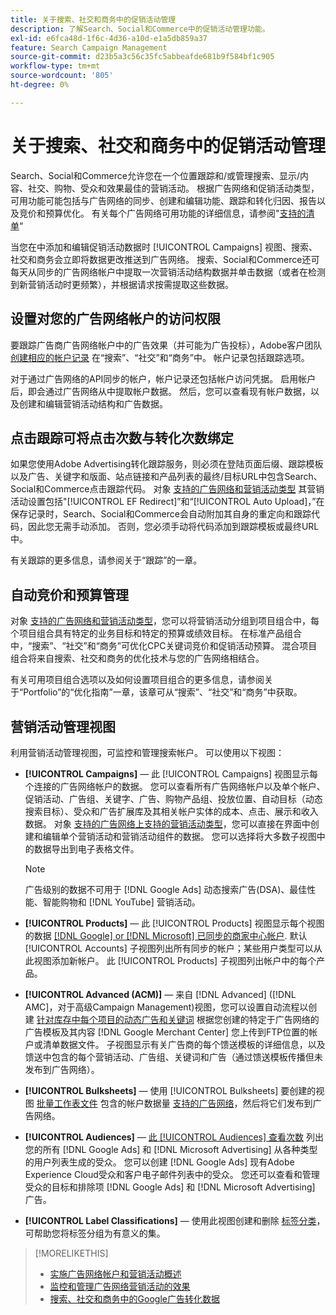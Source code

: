 ```yaml
---
title: 关于搜索、社交和商务中的促销活动管理
description: 了解Search、Social和Commerce中的促销活动管理功能。
exl-id: e6fca48d-1f6c-4d36-a10d-e1a5db859a37
feature: Search Campaign Management
source-git-commit: d23b5a3c56c35fc5abbeafde681b9f584bf1c905
workflow-type: tm+mt
source-wordcount: '805'
ht-degree: 0%

---
```


# 关于搜索、社交和商务中的促销活动管理

Search、Social和Commerce允许您在一个位置跟踪和/或管理搜索、显示/内容、社交、购物、受众和效果最佳的营销活动。 根据广告网络和促销活动类型，可用功能可能包括与广告网络的同步、创建和编辑功能、跟踪和转化归因、报告以及竞价和预算优化。 有关每个广告网络可用功能的详细信息，请参阅&quot;[支持的清单](/help/search-social-commerce/introduction/supported-inventory.md)“

当您在中添加和编辑促销活动数据时 [!UICONTROL Campaigns] 视图、搜索、社交和商务会立即将数据更改推送到广告网络。 搜索、Social和Commerce还可每天从同步的广告网络帐户中提取一次营销活动结构数据并单击数据（或者在检测到新营销活动时更频繁），并根据请求按需提取这些数据。

## 设置对您的广告网络帐户的访问权限

要跟踪广告商广告网络帐户中的广告效果（并可能为广告投标），Adobe客户团队 [创建相应的帐户记录](/help/search-social-commerce/campaign-management/accounts/ad-network-account-manage.md) 在“搜索”、“社交”和“商务”中。 帐户记录包括跟踪选项。

对于通过广告网络的API同步的帐户，帐户记录还包括帐户访问凭据。 启用帐户后，即会通过广告网络从中提取帐户数据。 然后，您可以查看现有帐户数据，以及创建和编辑营销活动结构和广告数据。

## 点击跟踪可将点击次数与转化次数绑定

如果您使用Adobe Advertising转化跟踪服务，则必须在登陆页面后缀、跟踪模板以及广告、关键字和版面、站点链接和产品列表的最终/目标URL中包含Search、Social和Commerce点击跟踪代码。 对象 [支持的广告网络和营销活动类型](/help/search-social-commerce/introduction/supported-inventory.md) 其营销活动设置包括&quot;[!UICONTROL EF Redirect]”和“[!UICONTROL Auto Upload]，”在保存记录时，Search、Social和Commerce会自动附加其自身的重定向和跟踪代码，因此您无需手动添加。 否则，您必须手动将代码添加到跟踪模板或最终URL中。

有关跟踪的更多信息，请参阅关于“跟踪”的一章。

## 自动竞价和预算管理

对象 [支持的广告网络和营销活动类型](/help/search-social-commerce/introduction/supported-inventory.md)，您可以将营销活动分组到项目组合中，每个项目组合具有特定的业务目标和特定的预算或绩效目标。 在标准产品组合中，“搜索”、“社交”和“商务”可优化CPC关键词竞价和促销活动预算。 混合项目组合将来自搜索、社交和商务的优化技术与您的广告网络相结合。

有关可用项目组合选项以及如何设置项目组合的更多信息，请参阅关于“Portfolio”的“优化指南”一章，该章可从“搜索”、“社交”和“商务”中获取。<!-- verify convention for referencing Optimization Guide here -->

## 营销活动管理视图

利用营销活动管理视图，可监控和管理搜索帐户。 可以使用以下视图：

* **[!UICONTROL Campaigns]**  — 此 [!UICONTROL Campaigns] 视图显示每个连接的广告网络帐户的数据。 您可以查看所有广告网络帐户以及单个帐户、促销活动、广告组、关键字、广告、购物产品组、投放位置、自动目标（动态搜索目标）、受众和广告扩展库及其相关帐户实体的成本、点击、展示和收入数据。 对象 [支持的广告网络上支持的营销活动类型](/help/search-social-commerce/introduction/supported-inventory.md)，您可以直接在界面中创建和编辑单个营销活动和营销活动组件的数据。 您可以选择将大多数子视图中的数据导出到电子表格文件。

  >[!NOTE]
  >
  >广告级别的数据不可用于 [!DNL Google Ads] 动态搜索广告(DSA)、最佳性能、智能购物和 [!DNL YouTube] 营销活动。

* **[!UICONTROL Products]**  — 此 [!UICONTROL Products] 视图显示每个视图的数据 [[!DNL Google] or [!DNL Microsoft] 已同步的商家中心帐户](/help/search-social-commerce/campaign-management/accounts/merchant-account-manage.md). 默认 [!UICONTROL Accounts] 子视图列出所有同步的帐户；某些用户类型可以从此视图添加新帐户。 此 [!UICONTROL Products] 子视图列出帐户中的每个产品。

* **[!UICONTROL Advanced (ACM)]**  — 来自 [!DNL Advanced] ([!DNL AMC]，对于高级Campaign Management)视图，您可以设置自动流程以创建 [针对库存中每个项目的动态广告和关键词](/help/search-social-commerce/campaign-management/inventory-feeds/inventory-feeds-about.md) 根据您创建的特定于广告网络的广告模板及其内容 [!DNL Google Merchant Center] 您上传到FTP位置的帐户或清单数据文件。 子视图显示有关广告商的每个馈送模板的详细信息，以及馈送中包含的每个营销活动、广告组、关键词和广告（通过馈送模板传播但未发布到广告网络）。

* **[!UICONTROL Bulksheets]**  — 使用 [!UICONTROL Bulksheets] 要创建的视图 [批量工作表文件](/help/search-social-commerce/campaign-management/bulksheets/bulksheet-about.md) 包含的帐户数据量 [支持的广告网络](/help/search-social-commerce/introduction/supported-inventory.md)，然后将它们发布到广告网络。

* **[!UICONTROL Audiences]** — [此 [!UICONTROL Audiences] 查看次数](/help/search-social-commerce/campaign-management/campaigns/audience-about.md) 列出您的所有 [!DNL Google Ads] 和 [!DNL Microsoft Advertising] 从各种类型的用户列表生成的受众。 您可以创建 [!DNL Google Ads] 现有Adobe Experience Cloud受众和客户电子邮件列表中的受众。 您还可以查看和管理受众的目标和排除项 [!DNL Google Ads] 和 [!DNL Microsoft Advertising] 广告。

* **[!UICONTROL Label Classifications]**  — 使用此视图创建和删除 [标签分类](/help/search-social-commerce/campaign-management/label-classifications/classification-about.md)，可帮助您将标签分组为有意义的集。

>[!MORELIKETHIS]
>
>* [实施广告网络帐户和营销活动概述](campaign-implemention-overview.md)
>* [监控和管理广告网络营销活动的效果](monitor-performance-campaigns.md)
>* [搜索、社交和商务中的Google广告转化数据](google-conversion-data.md)
